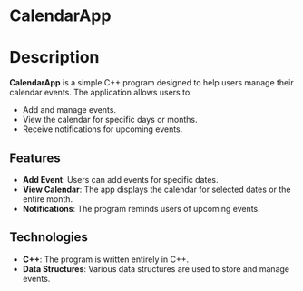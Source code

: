 # CalendarApp
# Description

**CalendarApp** is a simple C++ program designed to help users manage their calendar events. The application allows users to:

- Add and manage events.
- View the calendar for specific days or months.
- Receive notifications for upcoming events.

## Features

- **Add Event**: Users can add events for specific dates.
- **View Calendar**: The app displays the calendar for selected dates or the entire month.
- **Notifications**: The program reminds users of upcoming events.

## Technologies

- **C++**: The program is written entirely in C++.
- **Data Structures**: Various data structures are used to store and manage events.

